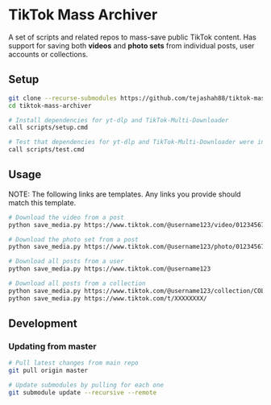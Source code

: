 # TikTok Mass Archiver
A set of scripts and related repos to mass-save public TikTok content. Has support for saving both **videos** and **photo sets** from individual posts, user accounts or collections.

## Setup
```bash
git clone --recurse-submodules https://github.com/tejashah88/tiktok-mass-archiver.git
cd tiktok-mass-archiver

# Install dependencies for yt-dlp and TikTok-Multi-Downloader
call scripts/setup.cmd

# Test that dependencies for yt-dlp and TikTok-Multi-Downloader were installed
call scripts/test.cmd
```

## Usage
NOTE: The following links are templates. Any links you provide should match this template.
```bash
# Download the video from a post
python save_media.py https://www.tiktok.com/@username123/video/0123456789123456789

# Download the photo set from a post
python save_media.py https://www.tiktok.com/@username123/photo/0123456789123456789

# Download all posts from a user
python save_media.py https://www.tiktok.com/@username123

# Download all posts from a collection
python save_media.py https://www.tiktok.com/@username123/collection/COLLECTION-0123456789123456789
python save_media.py https://www.tiktok.com/t/XXXXXXXX/
```

## Development

### Updating from master
```bash
# Pull latest changes from main repo
git pull origin master

# Update submodules by pulling for each one
git submodule update --recursive --remote
```
